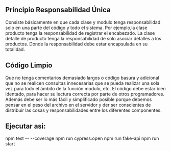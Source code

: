 ## Principio Responsabilidad Única

Consiste básicamente en que cada clase y modulo tenga responsabilidad solo en una parte del código y todo el sistema. Por ejemplo,la clase producto tenga la responsabilidad de registrar el encabezado. La clase detalle de producto tenga la responsabilidad de solo asociar detalles a los productos. Donde la responsabilidad debe estar encapsulada en su totalidad.

## Código Limpio

Que no tenga comentarios demasiado largos o código basura y adicional que no se realicen consultas innecesarias que se pueda realizar una sola vez para todo el ámbito de la función modulo, etc. El código debe estar bien identado, para hacer su lectura correcta por parte de otros programadores. Además debe ser lo más fácil y simplificado posible porque debemos pensar en el peso del archivo en el servidor y der ser conscientes de distribuir las cosas y responsabilidades entre los diferentes componentes.

## Ejecutar asi:

npm test -- --coverage
npm run cypress:open
npm run fake-api
npm run start
